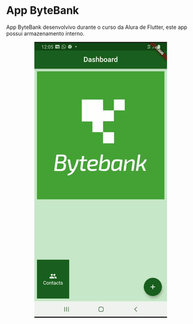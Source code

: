 # App ByteBank

 App ByteBank desenvolvivo durante o curso da Alura de Flutter, este app possui armazenamento interno.

<p align ="center">
<img src="/images/gifTela.gif">
</p>

